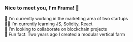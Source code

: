 ### Nice to meet you, I'm Frama! 👋

🦄 I’m currently working in the marketing area of two startups <br>
🙇🏻 I’m currently learning JS, Solidity, React <br>
👯 I’m looking to collaborate on blockchain projects <br>
🌳 Fun fact: Two years ago I created a modular vertical farm <br>

